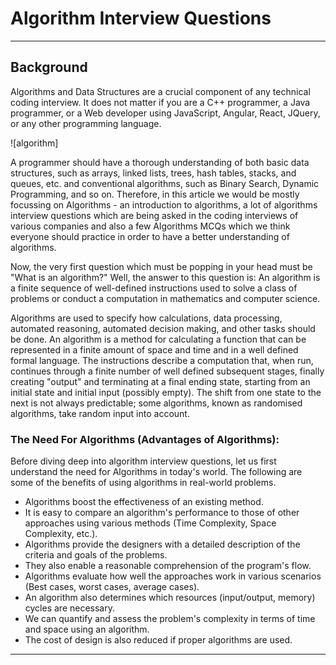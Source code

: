 # Algorithm Interview Questions

---

## Background
Algorithms and Data Structures are a crucial component of any technical coding interview. It does not matter if you are a C++ programmer, a Java programmer, or a Web developer using JavaScript, Angular, React, JQuery, or any other programming language.

![algorithm]

A programmer should have a thorough understanding of both basic data structures, such as arrays, linked lists, trees, hash tables, stacks, and queues, etc. and conventional algorithms, such as Binary Search, Dynamic Programming, and so on. Therefore, in this article we would be mostly focussing on Algorithms - an introduction to algorithms, a lot of algorithms interview questions which are being asked in the coding interviews of various companies and also a few Algorithms MCQs which we think everyone should practice in order to have a better understanding of algorithms.

Now, the very first question which must be popping in your head must be "What is an algorithm?" Well, the answer to this question is: An algorithm is a finite sequence of well-defined instructions used to solve a class of problems or conduct a computation in mathematics and computer science.

Algorithms are used to specify how calculations, data processing, automated reasoning, automated decision making, and other tasks should be done. An algorithm is a method for calculating a function that can be represented in a finite amount of space and time and in a well defined formal language. The instructions describe a computation that, when run, continues through a finite number of well defined subsequent stages, finally creating "output" and terminating at a final ending state, starting from an initial state and initial input (possibly empty). The shift from one state to the next is not always predictable; some algorithms, known as randomised algorithms, take random input into account.


### The Need For Algorithms (Advantages of Algorithms):
Before diving deep into algorithm interview questions, let us first understand the need for Algorithms in today's world. The following are some of the benefits of using algorithms in real-world problems.

+ Algorithms boost the effectiveness of an existing method.
+ It is easy to compare an algorithm's performance to those of other approaches using various methods (Time Complexity, Space Complexity, etc.).
+ Algorithms provide the designers with a detailed description of the criteria and goals of the problems.
+ They also enable a reasonable comprehension of the program's flow.
+ Algorithms evaluate how well the approaches work in various scenarios (Best cases, worst cases, average cases).
+ An algorithm also determines which resources (input/output, memory) cycles are necessary.
+ We can quantify and assess the problem's complexity in terms of time and space using an algorithm.
+ The cost of design is also reduced if proper algorithms are used.

---
